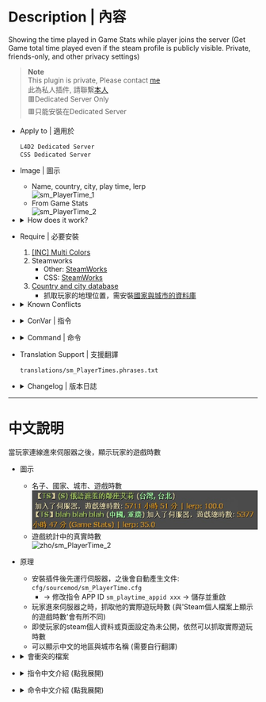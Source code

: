 # Description | 內容
Showing the time played in Game Stats while player joins the server
(Get Game total time played even if the steam profile is publicly visible. Private, friends-only, and other privacy settings)

> __Note__ <br/>
This plugin is private, Please contact [me](/#私人插件列表-private-plugins-list)<br/>
此為私人插件, 請聯繫[本人](/#私人插件列表-private-plugins-list)
<br/>🟥Dedicated Server Only
<br/>🟥只能安裝在Dedicated Server

* Apply to | 適用於
	```
	L4D2 Dedicated Server
	CSS Dedicated Server
	```

* Image | 圖示
	* Name, country, city, play time, lerp
	<br/>![sm_PlayerTime_1](image/sm_PlayerTime_1.jpg)
	* From Game Stats
	<br/>![sm_PlayerTime_2](image/sm_PlayerTime_2.jpg)

* <details><summary>How does it work?</summary>

	* Run plugin and let server auto-generate ```cfg/sourcemod/sm_PlayerTime.cfg```
		* -> Change game APP ID ```sm_playtime_appid xxx``` -> Save and restart server
	* Display Name, country, city, play time, lerp on client connection
	* Played time is from game statistics
	* You can translate country and city name manually (write in translation file)
</details>

* Require | 必要安裝
	1. [[INC] Multi Colors](https://github.com/fbef0102/L4D1_2-Plugins/releases/tag/Multi-Colors)
	2. Steamworks
		- Other: [SteamWorks](https://github.com/hexa-core-eu/SteamWorks/releases)
		- CSS: [SteamWorks](https://github.com/hexa-core-eu/SteamWorks/releases/tag/v1.2.3)
	4. [Country and city database](/Tutorial_教學區/English/Server/Install_Other_File#country-and-city-database)
		* 抓取玩家的地理位置，需安裝[國家與城市的資料庫](/Tutorial_教學區/Chinese_繁體中文/Server/安裝其他檔案教學#安裝國家與城市的資料庫)

* <details><summary>Known Conflicts</summary>
	
	If you don't use any of these files at all, no need to worry about conflicts.
	1. [lakwsh/l4dtoolz](https://github.com/lakwsh/l4dtoolz/releases): SteamWorks would stop working if set ```sv_steam_bypass 1```
</details>

* <details><summary>ConVar | 指令</summary>

	* cfg/sourcemod/sm_PlayerTime.cfg
		```php
		// Application ID of current game. CS:S (240), L4D2 (550)
		sm_playtime_appid "550"

		// If 1, Announce the time played when player joins the server.
		sm_playtime_announce "1"

		// Announce the time played 1=Every time map change, 0=Only when join server
		sm_PlayerTime_map_change "0"

		// If 1, record to file. (Path: sourcemod/logs/PlayerTime.log)
		sm_playtime_log "1"

		// Check and unblock players with these flags. (Empty = Everyone, -1: Nobody)
		sm_playtime_block_immue_flag "z"

		// Ban duration (Mins) (0=Permanent)
		sm_playtime_block_ban_time "1440"

		// Any player whose total time played is below this value can not join the server. (Mins) (0=off)
		sm_playtime_block_short "0"

		// Any player whose total time played is higher this value can not join the server. (Mins) (0=off)
		sm_playtime_block_long "0"

		// Any player whose total time played is unknown can not join the server. (0=off)
		sm_playtime_block_unknown "0"
		```
</details>

* <details><summary>Command | 命令</summary>

	* **Check total time played of every player in game**
		```php
		sm_timedisplay
		```
</details>

* Translation Support | 支援翻譯
	```
	translations/sm_PlayerTimes.phrases.txt
	```

* <details><summary>Changelog | 版本日誌</summary>

	* v2.5 (2025-4-7)
		* Translate country and city name

	* v2.4 (2024-5-27)
		* Fixed not working well in sourcemod 1.12

	* v2.3 (2024-5-19)
		* Update Cvars

	* v2.2 (2023-3-14)
		* Remove lerp
		* Delay to display message, so player can see his own time played on record.

	* v2.1 (2023-3-1)
		* Add lerp

	* v2.0 (2023-2-26)
		* Add country and city

	* v1.9 (2023-2-21)
		* Remake code and require SteamWorks
		* Get Game total time played even if the steam profile is publicly visible. Private, friends-only, and other privacy settings

	* v1.8
		* Initial Release
</details>

- - - -
# 中文說明
當玩家連線進來伺服器之後，顯示玩家的遊戲時數

* 圖示
	* 名子、國家、城市、遊戲時數
	<br/>![zho/sm_PlayerTime_1](image/zho/sm_PlayerTime_1.jpg)
	* 遊戲統計中的真實時數
	<br/>![zho/sm_PlayerTime_2](image/zho/sm_PlayerTime_2.jpg)

* 原理
	* 安裝插件後先運行伺服器，之後會自動產生文件: ```cfg/sourcemod/sm_PlayerTime.cfg```
		* -> 修改指令 APP ID ```sm_playtime_appid xxx``` -> 儲存並重啟
	* 玩家進來伺服器之時，抓取他的實際遊玩時數 (與'Steam個人檔案上顯示的遊戲時數'會有所不同)
	* 即使玩家的steam個人資料或頁面設定為未公開，依然可以抓取實際遊玩時數
	* 可以顯示中文的地區與城市名稱 (需要自行翻譯)

* <details><summary>會衝突的檔案</summary>
	
	如果沒安裝以下檔案就不需要擔心衝突
	1. [lakwsh/l4dtoolz](https://github.com/lakwsh/l4dtoolz/releases): 如果設置 ```sv_steam_bypass 1```, SteamWorks會停止運作
</details>

* <details><summary>指令中文介紹 (點我展開)</summary>

	* cfg/sourcemod/sm_PlayerTime.cfg
		```php
		// 遊戲專屬的ID
		// 安裝在L4D2寫550
		// 安裝在CS:S寫240
		sm_playtime_appid "550"

		// 為1時，玩家連線時顯示遊戲時數
		sm_playtime_announce "1"

		// 何時顯示遊戲時數, 1=每次換圖時, 0=玩家第一次加入伺服器時
		sm_PlayerTime_map_change "0"

		// 為1時，將玩家的遊戲時數記錄到logs裡面 (路徑為: sourcemod/logs/PlayerTime.log)
		sm_playtime_log "1"

		// 擁有這些權限的玩家，不會因為遊戲時數而被封鎖 (留白 = 任何人都不會被封鎖, -1: 任何人都會被封鎖)
		sm_playtime_block_immue_flag "z"

		// 封鎖時間 (單位: 分鐘，0=永久)
		sm_playtime_block_ban_time "1440"

		// 遊戲時數少於此數值的玩家將會被封鎖 (單位: 分鐘，0=關閉這項功能)
		sm_playtime_block_short "0"

		// 遊戲時數大於此數值的玩家將會被封鎖 (單位: 分鐘，0=關閉這項功能)
		sm_playtime_block_long "0"

		// 遊戲時數未知的玩家將會被封鎖 (0=關閉這項功能)
		sm_playtime_block_unknown "0"
		```
</details>

* <details><summary>命令中文介紹 (點我展開)</summary>

	* **查看所有玩家的遊戲時數**
		```php
		sm_timedisplay
		```
</details>
